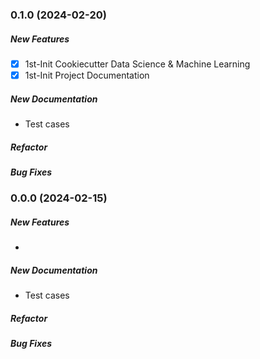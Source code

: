 ### 0.1.0 (2024-02-20)

##### New Features

* [x] 1st-Init Cookiecutter Data Science & Machine Learning
* [x] 1st-Init Project Documentation

##### New Documentation

* Test cases

##### Refactor

##### Bug Fixes


### 0.0.0 (2024-02-15)

##### New Features

*  

##### New Documentation

* Test cases

##### Refactor

##### Bug Fixes
